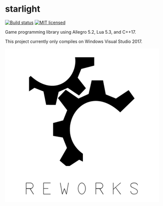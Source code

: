 # starlight
[![Build status](https://ci.appveyor.com/api/projects/status/ac0ec6gtxl7776y5?svg=true)](https://ci.appveyor.com/project/reworks/enttpong)
[![MIT licensed](https://img.shields.io/badge/license-MIT-blue.svg)](./LICENSE.md)

Game programming library using Allegro 5.2, Lua 5.3, and C++17.

This project currently only compiles on Windows Visual Studio 2017.

![starlight](logo.png?raw=true "starlight")